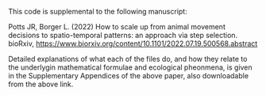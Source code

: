 This code is supplemental to the following manuscript:

Potts JR, Borger L. (2022) How to scale up from animal movement decisions to spatio-temporal patterns: an approach via step selection. bioRxiv, https://www.biorxiv.org/content/10.1101/2022.07.19.500568.abstract

Detailed explanations of what each of the files do, and how they relate to the underlygin mathematical formulae and ecological pheonmena, is given in the Supplementary Appendices of the above paper, also downloadable from the above link.
